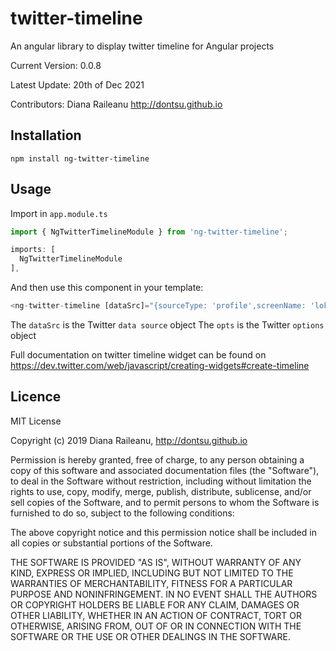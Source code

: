 # twitter-timeline
An angular library to display twitter timeline for Angular  projects

  Current Version: 0.0.8
  
  Latest Update: 20th of Dec 2021
  
  Contributors: Diana Raileanu http://dontsu.github.io


## Installation

`npm install ng-twitter-timeline`


## Usage

Import in `app.module.ts`

```javascript
import { NgTwitterTimelineModule } from 'ng-twitter-timeline';

imports: [
  NgTwitterTimelineModule
],
```

And then use this component in your template:

```javascript
<ng-twitter-timeline [dataSrc]="{sourceType: 'profile',screenName: 'lokers_one'}" [opts]="{tweetLimit: 2}"></ng-twitter-timeline>
```

The `dataSrc` is the Twitter `data source` object
The `opts` is the Twitter `options` object

Full documentation on twitter timeline widget can be found on https://dev.twitter.com/web/javascript/creating-widgets#create-timeline


## Licence

MIT License

Copyright (c) 2019 Diana Raileanu, http://dontsu.github.io

Permission is hereby granted, free of charge, to any person obtaining a copy
of this software and associated documentation files (the "Software"), to deal
in the Software without restriction, including without limitation the rights
to use, copy, modify, merge, publish, distribute, sublicense, and/or sell
copies of the Software, and to permit persons to whom the Software is
furnished to do so, subject to the following conditions:

The above copyright notice and this permission notice shall be included in all
copies or substantial portions of the Software.

THE SOFTWARE IS PROVIDED "AS IS", WITHOUT WARRANTY OF ANY KIND, EXPRESS OR
IMPLIED, INCLUDING BUT NOT LIMITED TO THE WARRANTIES OF MERCHANTABILITY,
FITNESS FOR A PARTICULAR PURPOSE AND NONINFRINGEMENT. IN NO EVENT SHALL THE
AUTHORS OR COPYRIGHT HOLDERS BE LIABLE FOR ANY CLAIM, DAMAGES OR OTHER
LIABILITY, WHETHER IN AN ACTION OF CONTRACT, TORT OR OTHERWISE, ARISING FROM,
OUT OF OR IN CONNECTION WITH THE SOFTWARE OR THE USE OR OTHER DEALINGS IN THE
SOFTWARE.

